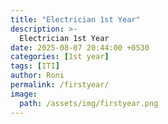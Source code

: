 ```yaml
---
title: "Electrician 1st Year"
description: >-
  Electrician 1st Year
date: 2025-08-07 20:44:00 +0530
categories: [1st year]
tags: [ITI]
author: Roni
permalink: /firstyear/
image:
  path: /assets/img/firstyear.png
---
```

